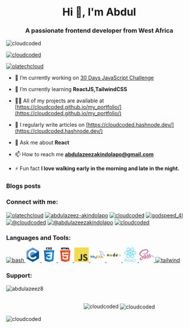 <h1 align="center">Hi 👋, I'm Abdul</h1>
<h3 align="center">A passionate frontend developer from West Africa</h3>

<p align="left"> <img src="https://komarev.com/ghpvc/?username=cloudcoded&label=Profile%20views&color=0e75b6&style=flat" alt="cloudcoded" /> </p>

<p align="left"> <a href="https://github.com/ryo-ma/github-profile-trophy"><img src="https://github-profile-trophy.vercel.app/?username=cloudcoded" alt="cloudcoded" /></a> </p>

<p align="left"> <a href="https://twitter.com/olatechcloud" target="blank"><img src="https://img.shields.io/twitter/follow/olatechcloud?logo=twitter&style=for-the-badge" alt="olatechcloud" /></a> </p>

- 🔭 I’m currently working on [30 Days JavaScript Challenge](https://github.com/CloudCoded/30-Days-Of-JavaScript)

- 🌱 I’m currently learning **ReactJS,TailwindCSS**

- 👨‍💻 All of my projects are available at [https://cloudcoded.github.io/my_portfolio/](https://cloudcoded.github.io/my_portfolio/)

- 📝 I regularly write articles on [https://cloudcoded.hashnode.dev/](https://cloudcoded.hashnode.dev/)

- 💬 Ask me about **React**

- 📫 How to reach me **abdulazeezakindolapo@gmail.com**

- ⚡ Fun fact **I love walking early in the morning and late in the night.**

### Blogs posts
<!-- BLOG-POST-LIST:START -->
<!-- BLOG-POST-LIST:END -->

<h3 align="left">Connect with me:</h3>
<p align="left">
<a href="https://twitter.com/olatechcloud" target="blank"><img align="center" src="https://raw.githubusercontent.com/rahuldkjain/github-profile-readme-generator/master/src/images/icons/Social/twitter.svg" alt="olatechcloud" height="30" width="40" /></a>
<a href="https://linkedin.com/in/abdulazeez-akindolapo" target="blank"><img align="center" src="https://raw.githubusercontent.com/rahuldkjain/github-profile-readme-generator/master/src/images/icons/Social/linked-in-alt.svg" alt="abdulazeez-akindolapo" height="30" width="40" /></a>
<a href="https://stackoverflow.com/users/cloudcoded" target="blank"><img align="center" src="https://raw.githubusercontent.com/rahuldkjain/github-profile-readme-generator/master/src/images/icons/Social/stack-overflow.svg" alt="cloudcoded" height="30" width="40" /></a>
<a href="https://instagram.com/godspeed_4l" target="blank"><img align="center" src="https://raw.githubusercontent.com/rahuldkjain/github-profile-readme-generator/master/src/images/icons/Social/instagram.svg" alt="godspeed_4l" height="30" width="40" /></a>
<a href="https://hashnode.com/@cloudcoded" target="blank"><img align="center" src="https://raw.githubusercontent.com/rahuldkjain/github-profile-readme-generator/master/src/images/icons/Social/hashnode.svg" alt="@cloudcoded" height="30" width="40" /></a>
<a href="https://medium.com/@abdulazeezakindolapo" target="blank"><img align="center" src="https://raw.githubusercontent.com/rahuldkjain/github-profile-readme-generator/master/src/images/icons/Social/medium.svg" alt="@abdulazeezakindolapo" height="30" width="40" /></a>
<a href="https://www.leetcode.com/cloudcoded" target="blank"><img align="center" src="https://raw.githubusercontent.com/rahuldkjain/github-profile-readme-generator/master/src/images/icons/Social/leet-code.svg" alt="cloudcoded" height="30" width="40" /></a>
</p>

<h3 align="left">Languages and Tools:</h3>
<p align="left"> <a href="https://www.gnu.org/software/bash/" target="_blank" rel="noreferrer"> <img src="https://www.vectorlogo.zone/logos/gnu_bash/gnu_bash-icon.svg" alt="bash" width="40" height="40"/> </a> <a href="https://www.cprogramming.com/" target="_blank" rel="noreferrer"> <img src="https://raw.githubusercontent.com/devicons/devicon/master/icons/c/c-original.svg" alt="c" width="40" height="40"/> </a> <a href="https://www.w3schools.com/css/" target="_blank" rel="noreferrer"> <img src="https://raw.githubusercontent.com/devicons/devicon/master/icons/css3/css3-original-wordmark.svg" alt="css3" width="40" height="40"/> </a> <a href="https://www.w3.org/html/" target="_blank" rel="noreferrer"> <img src="https://raw.githubusercontent.com/devicons/devicon/master/icons/html5/html5-original-wordmark.svg" alt="html5" width="40" height="40"/> </a> <a href="https://developer.mozilla.org/en-US/docs/Web/JavaScript" target="_blank" rel="noreferrer"> <img src="https://raw.githubusercontent.com/devicons/devicon/master/icons/javascript/javascript-original.svg" alt="javascript" width="40" height="40"/> </a> <a href="https://www.mysql.com/" target="_blank" rel="noreferrer"> <img src="https://raw.githubusercontent.com/devicons/devicon/master/icons/mysql/mysql-original-wordmark.svg" alt="mysql" width="40" height="40"/> </a> <a href="https://nodejs.org" target="_blank" rel="noreferrer"> <img src="https://raw.githubusercontent.com/devicons/devicon/master/icons/nodejs/nodejs-original-wordmark.svg" alt="nodejs" width="40" height="40"/> </a> <a href="https://reactjs.org/" target="_blank" rel="noreferrer"> <img src="https://raw.githubusercontent.com/devicons/devicon/master/icons/react/react-original-wordmark.svg" alt="react" width="40" height="40"/> </a> <a href="https://sass-lang.com" target="_blank" rel="noreferrer"> <img src="https://raw.githubusercontent.com/devicons/devicon/master/icons/sass/sass-original.svg" alt="sass" width="40" height="40"/> </a> <a href="https://tailwindcss.com/" target="_blank" rel="noreferrer"> <img src="https://www.vectorlogo.zone/logos/tailwindcss/tailwindcss-icon.svg" alt="tailwind" width="40" height="40"/> </a> </p>

<h3 align="left">Support:</h3>
<p><a href="https://www.buymeacoffee.com/abdulazeez8"> <img align="left" src="https://cdn.buymeacoffee.com/buttons/v2/default-yellow.png" height="50" width="210" alt="abdulazeez8" /></a></p><br><br>

<p><img align="left" src="https://github-readme-stats.vercel.app/api/top-langs?username=cloudcoded&show_icons=true&locale=en&layout=compact" alt="cloudcoded" /></p>

<p>&nbsp;<img align="center" src="https://github-readme-stats.vercel.app/api?username=cloudcoded&show_icons=true&locale=en" alt="cloudcoded" /></p>

<p><img align="center" src="https://github-readme-streak-stats.herokuapp.com/?user=cloudcoded&" alt="cloudcoded" /></p>
